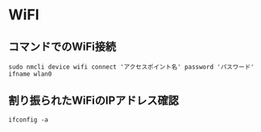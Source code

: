 # WiFI

## コマンドでのWiFi接続

```
sudo nmcli device wifi connect 'アクセスポイント名' password 'パスワード' ifname wlan0
```

## 割り振られたWiFiのIPアドレス確認

```
ifconfig -a
```
